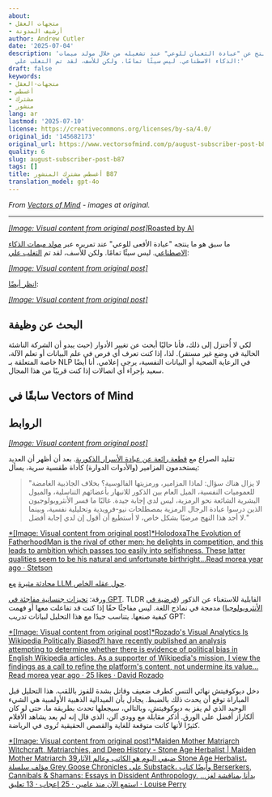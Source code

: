 ```yaml
---
about:
- متجهات العقل
- أرشيف المدونة
author: Andrew Cutler
date: '2025-07-04'
description: 'ما سبق هو ما ينتج عن "عبادة الثعبان للوعي" عند تشغيله من خلال مولد ميمات
  الذكاء الاصطناعي. ليس سيئًا تمامًا. ولكن للأسف، لقد تم التغلب علي:'
draft: false
keywords:
- متجهات-العقل
- أغسطس
- مشترك
- منشور
lang: ar
lastmod: '2025-07-10'
license: https://creativecommons.org/licenses/by-sa/4.0/
original_id: '145682173'
original_url: https://www.vectorsofmind.com/p/august-subscriber-post-b87
quality: 6
slug: august-subscriber-post-b87
tags: []
title: أغسطس مشترك المنشور B87
translation_model: gpt-4o
---
```


*From [Vectors of Mind](https://www.vectorsofmind.com/p/august-subscriber-post-b87) - images at original.*

---

[*[Image: Visual content from original post]*](https://substackcdn.com/image/fetch/$s_!QA83!,f_auto,q_auto:good,fl_progressive:steep/https%3A%2F%2Fsubstack-post-media.s3.amazonaws.com%2Fpublic%2Fimages%2Fbe9f2b8d-89ef-42f0-882b-a7e455130acf_1280x960.heic)[Roasted by AI](https://glif.app/@drewcut/runs/z7k0wf7tat6rs00y02qispyb)

ما سبق هو ما ينتجه "عبادة الأفعى للوعي" عند تمريره عبر [مولد ميمات الذكاء الاصطناعي](https://glif.app/glifs/clxu9v51z000630p93eqvefx8). ليس سيئًا تمامًا. ولكن للأسف، لقد تم [التغلب علي](https://serpentessa.com/):

[*[Image: Visual content from original post]*](https://substackcdn.com/image/fetch/$s_!KiPq!,f_auto,q_auto:good,fl_progressive:steep/https%3A%2F%2Fsubstack-post-media.s3.amazonaws.com%2Fpublic%2Fimages%2F70f3bc66-08fb-4e20-bf1a-7d28231ba799_1170x450.jpeg)

[انظر أيضًا](http://www.soulevolution.org/obs/obs-intro.html):

[*[Image: Visual content from original post]*](https://substackcdn.com/image/fetch/$s_!9Y4p!,f_auto,q_auto:good,fl_progressive:steep/https%3A%2F%2Fsubstack-post-media.s3.amazonaws.com%2Fpublic%2Fimages%2Fcbfec26a-e06d-4a49-a0e7-72cee37d6af3_583x215.jpeg)

## البحث عن وظيفة

لكي لا أُختزل إلى ذلك، فأنا حاليًا أبحث عن تغيير الأدوار (حيث يبدو أن الشركة الناشئة الحالية في وضع غير مستقر). لذا، إذا كنت تعرف أي فرص في علم البيانات أو تعلم الآلة، خاصة المتعلقة بـ NLP في الرعاية الصحية أو البيانات النفسية، يرجى إعلامي. أنا أيضًا سعيد بإجراء أي اتصالات إذا كنت قريبًا من هذا المجال.

## سابقًا في Vectors of Mind

## الروابط

[*[Image: Visual content from original post]*](https://substackcdn.com/image/fetch/$s_!95Qh!,f_auto,q_auto:good,fl_progressive:steep/https%3A%2F%2Fsubstack-post-media.s3.amazonaws.com%2Fpublic%2Fimages%2F95174c6a-d1fa-43d9-9f5d-dd0b08a38e1d_1344x896.png)

تقليد الصراع مع [قطعة رائعة عن عبادة الأسرار الذكورية](https://traditionsofconflict.com/blog/2018/1/31/on-secret-cults-and-male-dominance). بعد أن أظهر أن العديد يستخدمون المزامير (والأدوات الدوارة) كأداة طقسية سرية، يسأل:

> "لا يزال هناك سؤال: لماذا المزامير، ورمزيتها الفالوسية؟ بخلاف الجاذبية الغامضة للعموميات النفسية، الميل العام بين الذكور للانبهار بأعضائهم التناسلية، والميول البشرية الشائعة نحو الرمزية، ليس لدي إجابة جيدة. غالبًا ما فسر الأنثروبولوجيون الذين درسوا عبادة الرجال الرمزية بمصطلحات نيو-فرويدية وتحليلية نفسية، وبينما لا أجد هذا النهج مرضيًا بشكل خاص، لا أستطيع أن أقول إن لدي إجابة أفضل."

[*[Image: Visual content from original post]*HolodoxaThe Evolution of FatherhoodMan is the rival of other men; he delights in competition, and this leads to ambition which passes too easily into selfishness. These latter qualities seem to be his natural and unfortunate birthright…Read morea year ago · Stetson](https://stetson.substack.com/p/the-evolution-of-fatherhood)

[محادثة مثيرة](https://twitter.com/repligate/status/1814100233690710037) [مع LLM حول عقله الخاص](https://generative.ink/artifacts/surface-tension/).

ورقة: [تحيزات جنسانية مفاجئة في GPT](https://twitter.com/ValerioCapraro/status/1810282442328043806). TLDR القابلية للاستغناء عن الذكور ([فرضية في الأنثروبولوجيا](https://en.wikipedia.org/wiki/Male_expendability)) مدمجة في نماذج اللغة. ليس مفاجئًا حقًا إذا كنت قد تفاعلت معها أو فهمت كيفية صنعها. يتناسب جيدًا مع هذا التحليل لبيانات تدريب GPT:

[*[Image: Visual content from original post]*Rozado's Visual Analytics Is Wikipedia Politically Biased?I have recently published an analysis attempting to determine whether there is evidence of political bias in English Wikipedia articles. As a supporter of Wikipedia's mission, I view the findings as a call to refine the platform's content, not undermine its value…Read morea year ago · 25 likes · David Rozado](https://davidrozado.substack.com/p/is-wikipedia-politically-biased)

دخل ديوكوفيتش نهائي التنس كطرف ضعيف وقاتل بشدة للفوز باللقب. هذا التحليل قبل المباراة توقع أن يحدث ذلك بالضبط. يجادل بأن الميدالية الذهبية الأولمبية هي الشيء الوحيد الذي لم يفز به ديوكوفيتش، وبالتالي، سيجعلها تحدث بطريقة ما، حتى لو كان ألكاراز أفضل على الورق. أذكر مقابلة مع وودي آلن، الذي قال إنه لم يعد يشاهد الأفلام كثيرًا لأنها كانت متوقعة للغاية والقصص الحقيقية تُروى في الرياضة.

[*[Image: Visual content from original post]*Maiden Mother Matriarch Witchcraft, Matriarchies, and Deep History - Stone Age Herbalist | Maiden Mother Matriarch 39ضيفي اليوم هو الكاتب وعالم الآثار Stone Age Herbalist، مؤلف سلسلة Grey Goose Chronicles على Substack، وأيضًا كتاب Berserkers, Cannibals & Shamans: Essays in Dissident Anthropology. بدأنا بمناقشة لغز… استمع الآن منذ عامين · 25 إعجاب · 13 تعليق · Louise Perry](https://www.louiseperry.co.uk/p/witchcraft-matriarchies-and-deep)